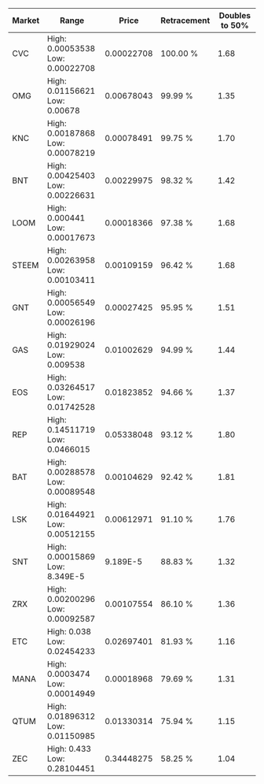 | Market | Range | Price| Retracement | Doubles to 50% |
| --- | --- | --- | --- | --- |
| CVC | High: 0.00053538<br />Low: 0.00022708 | 0.00022708 | 100.00 % | 1.68 |
| OMG | High: 0.01156621<br />Low: 0.00678 | 0.00678043 | 99.99 % | 1.35 |
| KNC | High: 0.00187868<br />Low: 0.00078219 | 0.00078491 | 99.75 % | 1.70 |
| BNT | High: 0.00425403<br />Low: 0.00226631 | 0.00229975 | 98.32 % | 1.42 |
| LOOM | High: 0.000441<br />Low: 0.00017673 | 0.00018366 | 97.38 % | 1.68 |
| STEEM | High: 0.00263958<br />Low: 0.00103411 | 0.00109159 | 96.42 % | 1.68 |
| GNT | High: 0.00056549<br />Low: 0.00026196 | 0.00027425 | 95.95 % | 1.51 |
| GAS | High: 0.01929024<br />Low: 0.009538 | 0.01002629 | 94.99 % | 1.44 |
| EOS | High: 0.03264517<br />Low: 0.01742528 | 0.01823852 | 94.66 % | 1.37 |
| REP | High: 0.14511719<br />Low: 0.0466015 | 0.05338048 | 93.12 % | 1.80 |
| BAT | High: 0.00288578<br />Low: 0.00089548 | 0.00104629 | 92.42 % | 1.81 |
| LSK | High: 0.01644921<br />Low: 0.00512155 | 0.00612971 | 91.10 % | 1.76 |
| SNT | High: 0.00015869<br />Low: 8.349E-5 | 9.189E-5 | 88.83 % | 1.32 |
| ZRX | High: 0.00200296<br />Low: 0.00092587 | 0.00107554 | 86.10 % | 1.36 |
| ETC | High: 0.038<br />Low: 0.02454233 | 0.02697401 | 81.93 % | 1.16 |
| MANA | High: 0.0003474<br />Low: 0.00014949 | 0.00018968 | 79.69 % | 1.31 |
| QTUM | High: 0.01896312<br />Low: 0.01150985 | 0.01330314 | 75.94 % | 1.15 |
| ZEC | High: 0.433<br />Low: 0.28104451 | 0.34448275 | 58.25 % | 1.04 |
